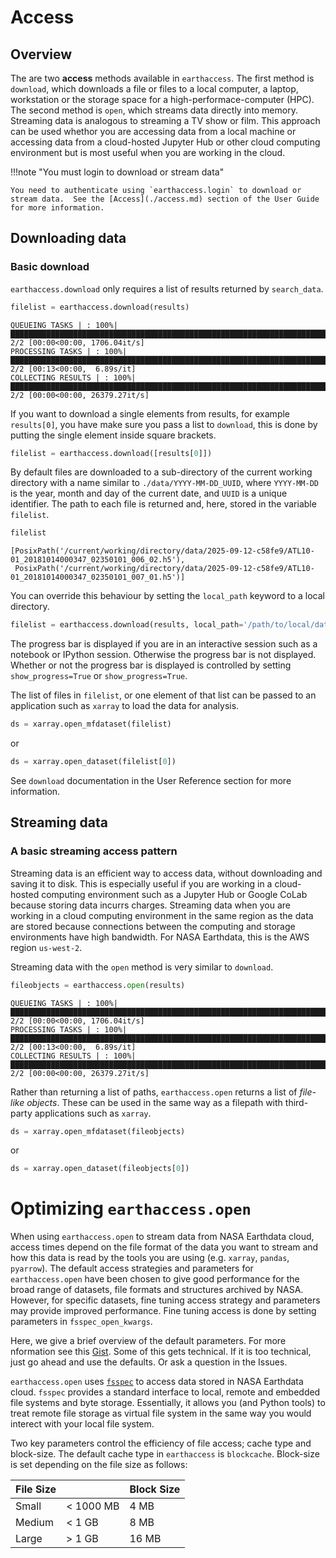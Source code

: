 # Access

## Overview

The are two **access** methods available in `earthaccess`.  The first method is `download`, which downloads a file or files to a local computer, a laptop, workstation or the storage space for a high-performace-computer (HPC).  The second method is `open`, which streams data directly into memory.  Streaming data is analogous to streaming a TV show or film.  This approach can be used whethor you are accessing data from a local machine or accessing data from a cloud-hosted Jupyter Hub or other cloud computing environment but is most useful when you are working in the cloud.

!!!note "You must login to download or stream data"

    You need to authenticate using `earthaccess.login` to download or stream data.  See the [Access](./access.md) section of the User Guide for more information.

## Downloading data

### Basic download

`earthaccess.download` only requires a list of results returned by `search_data`.

```python
filelist = earthaccess.download(results)
```
```
QUEUEING TASKS | : 100%|█████████████████████████████████████████████████████████████████████████████████████████████████| 2/2 [00:00<00:00, 1706.04it/s]
PROCESSING TASKS | : 100%|█████████████████████████████████████████████████████████████████████████████████████████████████| 2/2 [00:13<00:00,  6.89s/it]
COLLECTING RESULTS | : 100%|████████████████████████████████████████████████████████████████████████████████████████████| 2/2 [00:00<00:00, 26379.27it/s]
```

If you want to download a single elements from results, for example `results[0]`, you have make sure you pass a list to `download`, this is done by putting the single element inside square brackets.

```python
filelist = earthaccess.download([results[0]])
```

By default files are downloaded to a sub-directory of the current working directory with a name similar to `./data/YYYY-MM-DD_UUID`, where `YYYY-MM-DD` is the year, month and day of the current date, and `UUID` is a unique identifier.  The path to each file is returned and, here, stored in the variable `filelist`.

```python
filelist
```
```
[PosixPath('/current/working/directory/data/2025-09-12-c58fe9/ATL10-01_20181014000347_02350101_006_02.h5'),
 PosixPath('/current/working/directory/data/2025-09-12-c58fe9/ATL10-01_20181014000347_02350101_007_01.h5')]
 ```

You can override this behaviour by setting the `local_path` keyword to a local directory.

```python
filelist = earthaccess.download(results, local_path='/path/to/local/data/directory/')
```

The progress bar is displayed if you are in an interactive session such as a notebook or IPython session.  Otherwise the progress bar is not displayed.  Whether or not the progress bar is displayed is controlled by setting `show_progress=True` or `show_progress=True`.

The list of files in `filelist`, or one element of that list can be passed to an application such as `xarray` to load the data for analysis.

```python
ds = xarray.open_mfdataset(filelist)
```

or

```python
ds = xarray.open_dataset(filelist[0])
```

See `download` documentation in the User Reference section for more information.


## Streaming data

### A basic streaming access pattern

Streaming data is an efficient way to access data, without downloading and saving it to disk.  This is especially useful if you are working in a cloud-hosted computing environment such as a Jupyter Hub or Google CoLab because storing data incurrs charges.  Streaming data when you are working in a cloud computing environment in the same region as the data are stored because connections between the computing and storage environments have high bandwidth.  For NASA Earthdata, this is the AWS region `us-west-2`.

Streaming data with the `open` method is very similar to `download`.

```python
fileobjects = earthaccess.open(results)
```
```
QUEUEING TASKS | : 100%|█████████████████████████████████████████████████████████████████████████████████████████████████| 2/2 [00:00<00:00, 1706.04it/s]
PROCESSING TASKS | : 100%|█████████████████████████████████████████████████████████████████████████████████████████████████| 2/2 [00:13<00:00,  6.89s/it]
COLLECTING RESULTS | : 100%|████████████████████████████████████████████████████████████████████████████████████████████| 2/2 [00:00<00:00, 26379.27it/s]
```

Rather than returning a list of paths, `earthaccess.open` returns a list of _file-like objects_.  These can be used in the same way as a filepath with third-party applications such as `xarray`.

```python
ds = xarray.open_mfdataset(fileobjects)
```

or

```python
ds = xarray.open_dataset(fileobjects[0])
```


# Optimizing `earthaccess.open`

When using `earthaccess.open` to stream data from NASA Earthdata cloud, access times depend on the file format of the data you want to stream and how this data is read by the tools you are using (e.g. `xarray`, `pandas`, `pyarrow`).  The default access strategies and parameters for `earthaccess.open` have been chosen to give good performance for the broad range of datasets, file formats and structures archived by NASA.  However, for specific datasets, fine tuning access strategy and parameters may provide improved performance.  Fine tuning access is done by setting parameters in `fsspec_open_kwargs`.

Here, we give a brief overview of the default parameters.  For more nformation see this [Gist](https://gist.github.com/betolink/94aef93ad09f80b09132b8a009561049).  Some of this gets technical.  If it is too technical, just go ahead and use the defaults.  Or ask a question in the Issues. 

`earthaccess.open` uses [`fsspec`](https://filesystem-spec.readthedocs.io/en/latest/) to access data stored in NASA Earthdata cloud.  `fsspec` provides a standard interface to local, remote and embedded file systems and byte storage.  Essentially, it allows you (and Python tools) to treat remote file storage as virtual file system in the same way you would interect with your local file system.

Two key parameters control the efficiency of file access; cache type and block-size.  The default cache type in `earthaccess` is `blockcache`.  Block-size is set depending on the file size as follows:

| File Size |  | Block Size |
|---------|--|----------|
| Small | < 1000 MB | 4 MB |
| Medium | < 1 GB | 8 MB |
| Large | > 1 GB | 16 MB |
